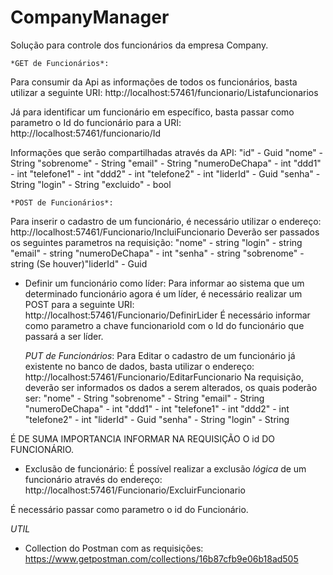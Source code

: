 # CompanyManager

Solução para controle dos funcionários da empresa Company.

    *GET de Funcionários*:
Para consumir da Api as informações de todos os funcionários, basta utilizar a seguinte URI:
 http://localhost:57461/funcionario/Listafuncionarios
 
Já para identificar um funcionário em específico, basta passar como parametro o Id do funcionário para a URI:
http://localhost:57461/funcionario/Id
 
Informações que serão compartilhadas através da API:
        "id" - Guid
        "nome" - String
        "sobrenome" - String
        "email" - String
        "numeroDeChapa" - int
        "ddd1" - int
        "telefone1" - int
        "ddd2" - int
        "telefone2" - int
        "liderId" - Guid
        "senha" - String
        "login" - String
        "excluido" - bool
        
    *POST de Funcionários*:
Para inserir o cadastro de um funcionário, é necessário utilizar o endereço:
  http://localhost:57461/Funcionario/IncluiFuncionario
Deverão ser passados os seguintes parametros na requisição:
        "nome" - string
        "login" - string
        "email" - string
        "numeroDeChapa" - int
        "senha" - string
        "sobrenome" - string
        (Se houver)"liderId" - Guid 
        
- Definir um funcionário como líder:
Para informar ao sistema que um determinado funcionário agora é um líder, é necessário realizar um POST para a seguinte URI:
  http://localhost:57461/Funcionario/DefinirLider
É necessário informar como parametro a chave funcionarioId com o Id do funcionário que passará a ser líder. 
        
    *PUT de Funcionários*:
Para Editar o cadastro de um funcionário já existente no banco de dados, basta utilizar o endereço:
  http://localhost:57461/Funcionario/EditarFuncionario
Na requisição, deverão ser informados os dados a serem alterados, os quais poderão ser:
        "nome" - String
        "sobrenome" - String
        "email" - String
        "numeroDeChapa" - int
        "ddd1" - int
        "telefone1" - int
        "ddd2" - int
        "telefone2" - int
        "liderId" - Guid
        "senha" - String
        "login" - String
        
É DE SUMA IMPORTANCIA INFORMAR NA REQUISIÇÃO O id DO FUNCIONÁRIO.

- Exclusão de funcionário:
É possível realizar a exclusão _*lógica*_ de um funcionário através do endereço:
  http://localhost:57461/Funcionario/ExcluirFuncionario
  
É necessário passar como parametro o id do Funcionário.


*UTIL*
- Collection do Postman com as requisições: https://www.getpostman.com/collections/16b87cfb9e06b18ad505
